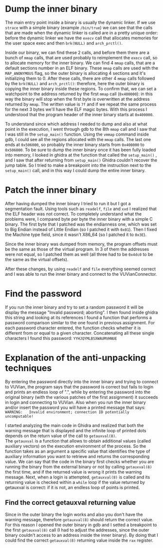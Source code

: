 # Dump the inner binary
The main entry point inside a binary is usually the dynamic linker. If we use `strace` with a simple binary (example `/bin/true`) we can see that the calls that are made when the dynamic linker is called are in a pretty unique order: before the dynamic linker we have the `execv` call that allocates memories for the user space exec and then `brk(NULL)` and `arch_prctl()`.

Inside our binary, we can find these 2 calls, and before them there are a bunch of `mmap` calls, that are used probably to reimplement the `execv` call, so to allocate memory for the inner binary.
We can find 4 `mmap` calls, that are a default sections number in an ELF binary. These `mmap` calls are used with the `MAP_ANONYMOUS` flag, so the outer binary is allocating 4 sections and it's initializing them to 0.
After these calls, there are other 4 `mmap` calls followed by the `brk(NULL)` and `arch_prctl()`: therefore, here the outer binary is copying the inner binary inside these regions. 
To confirm that, we can set a watchpoint to the address returned by the first `mmap` call 
(`0x400000`): in this way the binary will stop when the first byte is overwritten at the address returned by `mmap`.
The written value is `7f` and if we repeat the same process for the next 3 bytes we'll have the ELF magic bytes. With this process I understood that the program header of the inner binary starts at `0x400000`.

To understand since which address I needed to dump and also at what point in the execution, I went through gdb to the 8th `mmap` call and I saw that I was still in the `setup_main()` function. 
Using the `vmmap` command inside gdb, I could see all the regions allocated with the `mmap` calls. The last one ends at `0x506000`, so probably the inner binary starts from `0x400000` to `0x506000`.
To be sure to dump the inner binary once it has been fully loaded into memory, I looked in ghidra at the function that called the `setup_main()` , and I saw that after returning from `setup_main()` Ghidra couldn't recover the jump table. So I tried to make a breakpoint into the instruction next to the  `setup_main()` call, and in this way I could dump the entire inner binary.

# Patch the inner binary
After having dumped the inner binary I tried to run it but I got a segmentation fault. Using tools such as `readelf`, `file` and `xxd` I realized that the ELF header was not correct. 
To completely understand what the problems were, I compared byte per byte the inner binary with a simple C binary. 
The first byte that I patched was the endianness one, which was set to Big Endian instead of Little Endian (so I patched it with `0x01`).
Then I fixed the Machine type field, since it wasn't X86_64 (so I patched it to `0x3E`).

Since the inner binary was dumped from memory, the program offsets must be the same as those of the virtual program.
In 3 of them the addresses were not equal, so I patched them as well 
(all three had to be `0x4dc0` to be the same as the virtual offsets).

After these changes, by using `readelf` and `file` everything seemed correct and I was able to run the inner binary and connect to the VUVianConnector.

# Find the password
If you run the inner binary and try to set a random password it will be display the message "Invalid password; aborting". I then found inside ghidra this string and looking at its references I found a function that performs a password comparison similar to the one found in previous assignment.
For each password character entered, the function checks whether it is different from or equal to a given character.
Concatenating all these single characters I found this password: `YYHJQYMLBSXWAUMVHNUE`

# Explanation of the anti-unpacking techniques
By entering the password directly into the inner binary and trying to connect to VUVian, the program says that the password is correct but fails to login and prints an endless loop of ".", while by entering the password into the original binary (with the various patches of the first assignment) it succeeds in login and connecting to VUVian.
Also when you run the inner binary and/or insert the password you will have a printed message that says: 
`WARNING:	Invalid environment; connection ID potentially uncomputable!`

I started analyzing the main code in Ghidra and realized that both the warning message that is displayed and the infinite loop of printed dots depends on the return value of the call to `getauxval(8)`.  
The `getauxval` is a function that allows to obtain additional values (called auxiliary vectors) on the execution environment of the process. So the function takes as an argument a specific value that identifies the type of auxiliary information you want to retrieve and returns the corresponding value.
We can say that the code in the binary first checks whether you are running the binary from the external binary or not by calling `getauxval(8)` the first time, and if the returned value is wrong it prints the warning message. Next, when a login is attempted, `getauxval(8)` is called and its returning value is checked within a `while` loop if the value returned by getauxval is correct: if it is not, an endless loop of points is printed.

## Find the correct getauxval returning value
Since in the outer binary the login works and also you don't have the warning message, therefore `getauxval(8)` should return the correct value. For this reason I opened the outer binary in gdb and I setted a breakpoint to the first `getauxval(8)` call  (I had to adjust the addresses, since the outer binary couldn't access to an address inside the inner binary).
By doing that I could find the correct `getauxval(8)` returning value inside the `rax` register.






